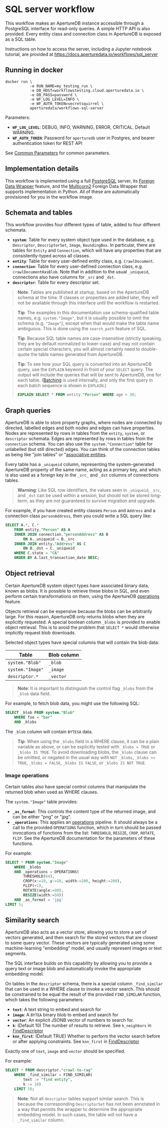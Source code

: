 # SQL server workflow

This workflow makes an ApertureDB instance accessible through a PostgreSQL interface for read-only queries.
A simple HTTP API is also provided.
Every entity class and connection class in ApertureDB is exposed as a SQL table.

Instructions on how to access the server, including a Jupyter notebook tutorial,  are provided at https://docs.aperturedata.io/workflows/sql_server

## Running in docker

```
docker run \
           -e RUN_NAME=my_testing_run \
           -e DB_HOST=workflowstesting.cloud.aperturedata.io \
           -e DB_PASS=password \
           -e WF_LOG_LEVEL=INFO \
           -e WF_AUTH_TOKEN=secretsquirrel \
           aperturedata/workflows-sql-server
```

Parameters: 
* **`WF_LOG_LEVEL`**: DEBUG, INFO, WARNING, ERROR, CRITICAL. Default WARNING.
* **`WF_AUTH_TOKEN`**: Password for `aperturedb` user in Postgres, and bearer authentication token for REST API

See [Common Parameters](../../README.md#common-parameters) for common parameters.

## Implementation details

This workflow is implemented using 
a full [PostgreSQL](https://www.postgresql.org/) server,
its [Foreign Data Wrapper](https://www.postgresql.org/docs/current/fdwhandler.html) feature,
and the [Multicorn2](https://github.com/pgsql-io/multicorn2) Foreign Data Wrapper that supports implementation in Python.
All of these are automatically provisioned for you in the workflow image.

## Schemata and tables

This workflow provides four different types of table, added to four different schemata.

* **`system`**: Table for every system object type used in the database, e.g. `Descriptor`, `DescriptorSet`, `Image`, `BoundingBox`. In particular, there are tables for `Entity` and `Connection`, which will have any properties that are consistently-typed across all classes.
* **`entity`**: Table for every user-defined entity class, e.g. `CrawlDocument`.
* **`connection`**: Table for every user-defined connection class, e.g. `crawlDocumentHasBlob`. Note that in addition to the usual `_uniqueid`, connections also have columns for `_src` and `_dst`.
* **`descriptor`**: Table for every descriptor set.

> **Note**: Tables are published at startup, based on the ApertureDB schema at the time. If classes or properties are added later, they will not be available through this interface until the workflow is restarted. 

> **Tip**: The examples in this documentation use schema-qualified table names, e.g. `system."Image"`, but it is usually possible to omit the schema (e.g. `"Image"`), except when that would make the table name ambiguous.
This is done using the `search_path` feature of SQL.

> **Tip**: Because SQL table names are case-insensitive (strictly speaking, they are by default normalized to lower-case) and may not contain certain special characters, you will almost certainly need to double-quote the table names generated from ApertureDB.

> **Tip**: To see how your SQL query is converted into an ApertureDB query, use the `EXPLAIN` keyword in front of your `SELECT` query. The output will include the queries that will be sent to ApertureDB, one for each table. ([Batching](https://docs.aperturedata.io/query_language/Reference/shared_command_parameters/batch) is used internally, and only the first query in each batch sequence is shown in `EXPLAIN`.)
> ```sql
> EXPLAIN SELECT * FROM entity."Person" WHERE age > 30;
>```

## Graph queries

ApertureDB is able to store property graphs, where nodes are connected by directed, labelled edges and both nodes and edges can have properties.
Nodes are represented by rows in tables from the `entity`, `system`, or `descriptor` schemata.
Edges are represented by rows in tables from the `connection` schema.
You can also use the `system."Connection"` table for unlabelled (but still directed) edges.
You can think of the connection tables as being like "join tables" or "[associative entities](https://en.wikipedia.org/wiki/Associative_entity).

Every table has a `_uniqueid` column, representing the system-generated ApertureDB property of the same name, acting as a primary key, and which is also used as a foreign key in the `_src_` and `_dst` columns of connections tables.

> **Warning**: Like SQL row identifiers, the values seen in `_uniqueid`, `_src`, and `_dst` can be used within a session, but should not be stored long-term, as they are not guaranteed to survive migration and upgrade.

For example, if you have created entity classes `Person` and `Address` and a connection class `personAddress`, then you could write a SQL query like:

```sql
SELECT A.*, C.* 
    FROM entity."Person" AS A
    INNER JOIN connection."personAddress" AS B 
        ON A._uniqueid = B._src
    INNER JOIN entity."Address" AS C
        ON B._dst = C._uniqueid
    WHERE C.state = "CA"
    ORDER BY A.last_transaction_date DESC;
```

## Object retrieval 

Certain ApertureDB system object types have associated binary data, known as blobs.
It is possible to retrieve these blobs in SQL, and even perform certain transformations on them, using the ApertureDB [operations](https://docs.aperturedata.io/query_language/Reference/shared_command_parameters/operations) feature.

Objects retrieval can be expensive because the blobs can be arbitrarily large.
For this reason, ApertureDB only returns blobs when they are explicitly requested.
A special boolean column `_blobs` is provided to enable object retrieval.
This is to avoid the problem that `SELECT *` would otherwise implicitly request blob downloads.

Selected object types have special columns that will contain the blob data:

| Table | Blob column |
| --- | --- |
| `system."Blob"` | `_blob` |
| `system."Image"` | `_image` |
| `descriptor.*` | `_vector` |

> **Note**: It is important to distinguish the control flag `_blobs` from the `_blob` data field.

For example, to fetch blob data, you might use the following SQL:

```sql
SELECT _blob FROM system."Blob"
    WHERE foo = "bar"
    AND _blobs
```

The `_blob` column will contain `BYTESA` data.

> **Tip**: When using the `_blobs` field in a WHERE clause, it can be a plain variable as above, or can be explicitly tested with `_blobs = TRUE` or `_blobs IS TRUE`. To avoid downloading blobs, the `_blobs` clause can be omitted, or negated in the usual way with `NOT _blobs`, `_blobs <> TRUE`, `_blobs = FALSE`, `_blobs IS FALSE`, or `_blobs IS NOT TRUE`.

### Image operations

Certain tables also have special control columns that manipulate the returned blob when used as WHERE clauses.

The `system."Image"` table provides:
* **`_as_format`**: This controls the content type of the returned image, and can be either "png" or "jpg".
* **`_operations`**:  This applies an [operations](https://docs.aperturedata.io/query_language/Reference/shared_command_parameters/operations) pipeline. It should always be a call to the provided `OPERATIONS` function, which in turn should be passed invocations of functions from the list: `THRESHOLD`, `RESIZE`, `CROP`, `ROTATE`, `FLIP`. See the ApertureDB documentation for the parameters of these functions.

For example:
```sql
SELECT * FROM system."Image" 
    WHERE _blobs
    AND _operations = OPERATIONS(
        THRESHOLD(64), 
        CROP(x:=10, y:=10, width:=200, height:=200),
        FLIP(+1),
        ROTATE(angle:=90),
        RESIZE(width:=50))
    AND _as_format = 'jpg'
LIMIT 5;
```

## Similarity search

ApertureDB also acts as a vector store, allowing you to store a set of vectors generated, and then search for the stored vectors that are closest to some query vector. These vectors are typically generated using some machine-learning "embedding" model, and usually represent images or text segments.

The SQL interface builds on this capability by allowing you to provide a query text or image blob and automatically invoke the appropriate embedding model.

On tables in the `descriptor` schema, there is a special column `_find_similar` that can be used in a WHERE clause to invoke a vector search. This should be constrained to be equal the result of the provided `FIND_SIMILAR` function, which takes the following parameters:
* **`text`**: A text string to embed and search for
* **`image`**: A `BYTEA` binary blob to embed and search for
* **`vector`**: An explicit JSONB vector of numbers to search for.
* **`k`**: (Default 10) The number of results to retrieve. See `k_neighbors` in [FindDescriptor](https://docs.aperturedata.io/query_language/Reference/descriptor_commands/desc_commands/FindDescriptor)
* **`knn_first`**: (Default TRUE) Whether to perform the vector search before or after applying constraints. See `knn_first` in [FindDescriptor](https://docs.aperturedata.io/query_language/Reference/descriptor_commands/desc_commands/FindDescriptor)

Exactly one of `text`, `image` and `vector` should be specified.

For example:
```sql
SELECT * FROM descriptor."crawl-to-rag"
    WHERE _find_similar = FIND_SIMILAR(
        text := "find entity",
        k := 10)
    LIMIT 10;
```

> **Note**: Not all `descriptor` tables support similar search. This is because the corresponding `DescriptorSet` has not been annotated in a way that permits the wrapper to determine the appropriate embedding model. In such cases, the table will not have a `_find_similar` column.
